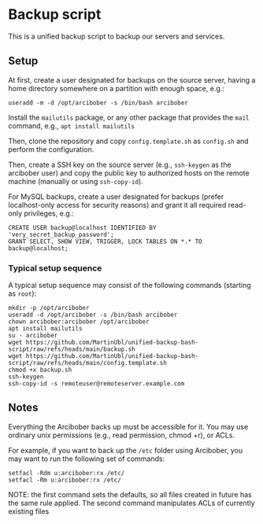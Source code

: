 # Backup script

This is a unified backup script to backup our servers and services.

## Setup

At first, create a user designated for backups on the source server, having a home directory somewhere on a partition with enough space, e.g.:
```
useradd -m -d /opt/arcibober -s /bin/bash arcibober
```

Install the `mailutils` package, or any other package that provides the `mail` command, e.g., `apt install mailutils`

Then, clone the repository and copy `config.template.sh` as `config.sh` and perform the configuration.

Then, create a SSH key on the source server (e.g., `ssh-keygen` as the arcibober user) and copy the public key to authorized hosts on the remote machine (manually or using `ssh-copy-id`).

For MySQL backups, create a user designated for backups (prefer localhost-only access for security reasons) and grant it all required read-only privileges, e.g.:
```
CREATE USER backup@localhost IDENTIFIED BY 'very_secret_backup_password';
GRANT SELECT, SHOW VIEW, TRIGGER, LOCK TABLES ON *.* TO backup@localhost;
```

### Typical setup sequence

A typical setup sequence may consist of the following commands (starting as `root`):

```
mkdir -p /opt/arcibober
useradd -d /opt/arcibober -s /bin/bash arcibober
chown arcibober:arcibober /opt/arcibober
apt install mailutils
su - arcibober
wget https://github.com/MartinUbl/unified-backup-bash-script/raw/refs/heads/main/backup.sh
wget https://github.com/MartinUbl/unified-backup-bash-script/raw/refs/heads/main/config.template.sh
chmod +x backup.sh
ssh-keygen
ssh-copy-id -s remoteuser@remoteserver.example.com
```

## Notes

Everything the Arcibober backs up must be accessible for it. You may use ordinary unix permissions (e.g., read permission, chmod +r), or ACLs.

For example, if you want to back up the `/etc` folder using Arcibober, you may want to run the following set of commands:
```
setfacl -Rdm u:arcibober:rx /etc/
setfacl -Rm u:arcibober:rx /etc/
```

NOTE: the first command sets the defaults, so all files created in future has the same rule applied. The second command manipulates ACLs of currently existing files

